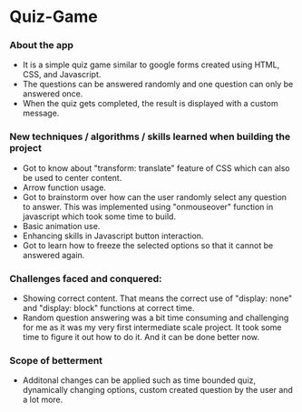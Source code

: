 # Quiz-Game

### About the app
+ It is a simple quiz game similar to google forms created using HTML, CSS, and Javascript.
+ The questions can be answered randomly and one question can only be answered once.
+ When the quiz gets completed, the result is displayed with a custom message.

### New techniques / algorithms / skills learned when building the project
+ Got to know about "transform: translate" feature of CSS which can also be used to center content.
+ Arrow function usage.
+ Got to brainstorm over how can the user randomly select any question to answer. This was implemented using "onmouseover" function in javascript which took some time to build.
+ Basic animation use.
+ Enhancing skills in Javascript button interaction.
+ Got to learn how to freeze the selected options so that it cannot be answered again. 

### Challenges faced and conquered:
+ Showing correct content. That means the correct use of "display: none" and "display: block" functions at correct time.
+ Random question answering was a bit time consuming and challenging for me as it was my very first intermediate scale project. It took some time to figure it out how to do it. And it can be done better now.

### Scope of betterment
+ Additonal changes can be applied such as time bounded quiz, dynamically changing options, custom created question by the user and a lot more.
